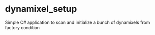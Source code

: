 dynamixel_setup
===============

Simple C# application to scan and initialize a bunch of dynamixels from factory condition